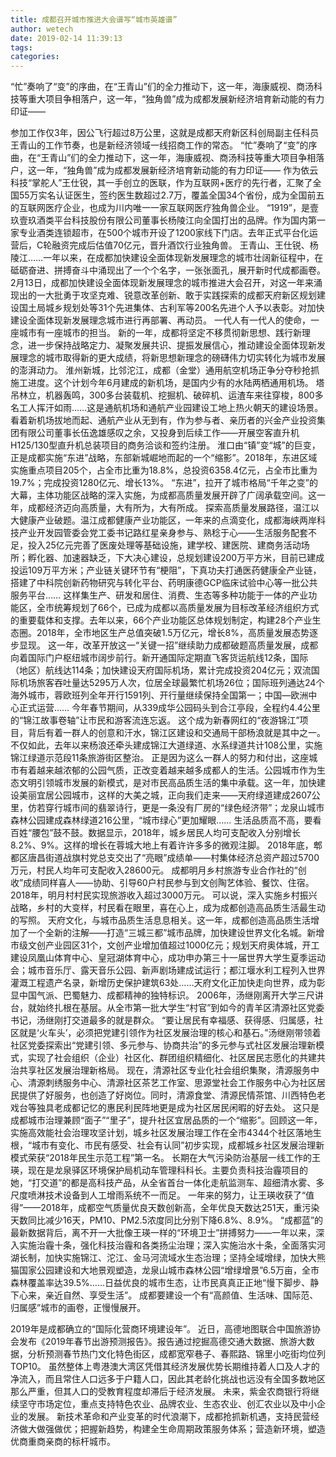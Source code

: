 ```yaml
---
title: 成都召开城市推进大会谱写“城市英雄谱”
author: wetech
date: 2019-02-14 11:39:13
tags: 
categories: 
---
```

“忙”奏响了“变”的序曲，在“王青山”们的全力推动下，这一年，海康威视、商汤科技等重大项目争相落户，这一年，“独角兽”成为成都发展新经济培育新动能的有力印证——
<!-- more -->
参加工作仅3年，因公飞行超过8万公里，这就是成都天府新区科创局副主任科员王青山的工作节奏，也是新经济领域一线招商工作的常态。
“忙”奏响了“变”的序曲，在“王青山”们的全力推动下，这一年，海康威视、商汤科技等重大项目争相落户，这一年，“独角兽”成为成都发展新经济培育新动能的有力印证——
作为依云科技“掌舵人”王仕锐，其一手创立的医联，作为互联网+医疗的先行者，汇聚了全国55万实名认证医生，签约医生数超过2.7万，覆盖全国34个省份，成为全国前五的互联网医疗企业，也成为川内唯一一家互联网医疗独角兽企业。
“1919”，是壹玖壹玖酒类平台科技股份有限公司董事长杨陵江向全国打出的品牌。作为国内第一家专业酒类连锁超市，在500个城市开设了1200家线下门店。去年正式平台化运营后，C轮融资完成后估值70亿元，晋升酒饮行业独角兽。
王青山、王仕锐、杨陵江……一年以来，在成都加快建设全面体现新发展理念的城市壮阔新征程中，在砥砺奋进、拼搏奋斗中涌现出了一个个名字，一张张面孔，展开新时代成都画卷。
2月13日，成都加快建设全面体现新发展理念的城市推进大会召开，对这一年来涌现出的一大批勇于攻坚克难、锐意改革创新、敢于实践探索的成都天府新区规划建设国土局城乡规划处等31个先进集体、古利军等200名先进个人予以表彰。对加快建设全面体现新发展理念城市进行再部署、再动员。
一代人有一代人的使命，一座城市有一座城市的担当。
新的一年，成都将坚定不移贯彻新思想、践行新理念，进一步保持战略定力、凝聚发展共识、提振发展信心，推动建设全面体现新发展理念的城市取得新的更大成绩，将新思想新理念的磅礴伟力切实转化为城市发展的澎湃动力。
淮州新城，比邻沱江，成都（金堂）通用航空机场正争分夺秒抢抓施工进度。这个计划今年6月建成的新机场，是国内少有的水陆两栖通用机场。
塔吊林立，机器轰鸣，300多台装载机、挖掘机、破碎机、运渣车来往穿梭，800多名工人挥汗如雨……这是通航机场和通航产业园建设工地上热火朝天的建设场景。看着新机场拔地而起、通航产业从无到有，作为参与者、亲历者的兴金产业投资集团有限公司董事长伍逸雄感叹之余，又投身到后续工作——开展空客直升机H125/130型直升机总装项目的商务洽谈和签约注册。
淮口由“镇”变“城”的巨变，正是成都实施“东进”战略，东部新城崛地而起的一个“缩影”。2018年，东进区域实施重点项目205个，占全市比重为18.8%，总投资6358.4亿元，占全市比重为19.7%；完成投资1280亿元、增长13%。
“东进”，拉开了城市格局“千年之变”的大幕，主体功能区战略的深入实施，为成都高质量发展开辟了广阔承载空间。这一年，成都经济迈向高质量，大有所为，大有所成。
探索高质量发展路径，温江以大健康产业破题。温江成都健康产业功能区，一年来的点滴变化，成都海峡两岸科技产业开发园管委会党工委书记路红星亲身参与、熟稔于心——生活服务配套不足，投入25亿元完善了医废处理等基础设施，建学校、建医院、建商务活动场所；孵化器、加速器缺乏，下大决心建设，总规划建设200万平方米，目前已建成投运109万平方米；产业链关键环节有“梗阻”，下真功夫打通医药健康全产业链，搭建了中科院创新药物研究与转化平台、药明康德GCP临床试验中心等一批公共服务平台……
这样集生产、研发和居住、消费、生态等多种功能于一体的产业功能区，全市统筹规划了66个，已成为成都以高质量发展为目标改革经济组织方式的重要载体和支撑。去年以来，66个产业功能区总体规划制定，构建28个产业生态圈。2018年，全市地区生产总值突破1.5万亿元，增长8%，高质量发展态势逐步显现。
这一年，改革开放这一“关键一招”继续助力成都破题高质量发展，成都向着国际门户枢纽城市阔步前行。新开通国际定期直飞客货运航线12条，国际（地区）航线达114条；加快建设天府国际机场，累计完成投资204亿元；双流国际机场旅客吞吐量达5295万人次，位居全球最繁忙机场26位；国际班列通达24个海外城市，蓉欧班列全年开行1591列、开行量继续保持全国第一；中国—欧洲中心正式运营……
今年春节期间，从339成华公园码头到合江亭段，全程约4.4公里的“锦江故事卷轴”让市民和游客流连忘返。
这个成为新春网红的“夜游锦江”项目，背后有着一群人的创意和汗水，锦江区建设和交通局干部杨浪就是其中之一。不仅如此，去年以来杨浪还牵头建成锦江大道绿道、水系绿道共计108公里，实施锦江绿道示范段11条旅游街区整治。
正是因为这么一群人的努力和付出，这座城市有着越来越浓郁的公园气质，正改变着越来越多成都人的生活。公园城市作为生态文明引领城市发展的新模式，是对市民高品质生活的集中承载。这一年，加快建设美丽宜居公园城市，这样的大美之城，正向我们走来——天府绿道建成2607公里，仿若穿行城市间的翡翠诗行，更是一条没有厂房的“绿色经济带”；龙泉山城市森林公园建成森林绿道216公里，“城市绿心”更加耀眼……
生活品质高不高，要看百姓“腰包”鼓不鼓。数据显示，2018年，城乡居民人均可支配收入分别增长8.2%、9%。这样的增长在蓉城大地上有着许许多多的微观注脚。
2018年底，郫都区唐昌街道战旗村党总支交出了“亮眼”成绩单——村集体经济总资产超过5700万元，村民人均年可支配收入28600元。
成都明月乡村旅游专业合作社的“创收”成绩同样喜人——协助、引导60户村民参与到文创陶艺体验、餐饮、住宿。2018年，明月村村民实现旅游收入超过3000万元。
可以说，深入实施乡村振兴战略，乡村的大变样，村民看在眼里，喜在心上，成为成都创造高品质生活最生动的写照。
天府文化，与城市品质生活息息相关。这一年，成都创造高品质生活增加了一个全新的注解——打造“三城三都”城市品牌，加快建设世界文化名城。新增市级文创产业园区31个，文创产业增加值超过1000亿元；规划天府奥体城，开工建设凤凰山体育中心、皇冠湖体育中心，成功申办第三十一届世界大学生夏季运动会；城市音乐厅、露天音乐公园、新声剧场建成试运行；都江堰水利工程列入世界灌溉工程遗产名录，新增历史保护建筑63处……天府文化正加快走向世界，成为彰显中国气派、巴蜀魅力、成都精神的独特标识。
2006年，汤继刚离开大学三尺讲台，就始终扎根在基层。从全市第一批大学生“村官”到如今的青羊区清源社区党委书记，汤继刚打交道最多的就是群众。
“要让居民有幸福感、获得感、归属感，社区就是‘火车头’，必须把党建引领作为社区发展治理的核心和基石。”汤继刚带领着社区党委探索出“党建引领、多元参与、协商共治”的多元参与式社区发展治理新模式，实现了社会组织（企业）社区化、群团组织精细化、社区居民志愿化的共建共治共享社区发展治理新格局。
现在，清源社区专业化社会组织集聚，清源服务中心、清源刺绣服务中心、清源社区茶艺工作室、思源堂社会工作服务中心为社区居民提供了好服务，也创造了好岗位。同时，清源食堂、清源民情茶馆、川西特色老戏台等独具老成都记忆的惠民利民阵地更是成为社区居民闲暇的好去处。
这只是成都城市治理兼顾“面子”“里子”，提升社区宜居品质的一个“缩影”。回顾这一年，实施高效能社会治理攻坚计划，城乡社区发展治理工作在全市4344个社区落地生根，“城市有变化、市民有感受、社会有认同”初步实现，成都城乡社区发展治理新模式荣获“2018年民生示范工程”第一名。
长期在大气污染防治基层一线工作的王瑛，现在是龙泉驿区环境保护局机动车管理科科长。主要负责科技治霾项目的她，“打交道”的都是高科技产品，从全省首台一体化走航监测车、超细清水雾、多尺度喷淋技术设备到人工增雨系统不一而足。
一年来的努力，让王瑛收获了“值得”——2018年，成都空气质量优良天数创新高，全年优良天数达251天，重污染天数同比减少16天，PM10、PM2.5浓度同比分别下降6.8%、8.9%。
“成都蓝”的最新数据背后，离不开一大批像王瑛一样的“环境卫士”拼搏努力——一年以来，深入实施治霾十条，强化科技治霾和各类扬尘治理；深入实施治水十条，全面落实河湖长制，加快实施锦江、沱江、金马河流域水生态治理；坚持全域增绿，加快大熊猫国家公园建设和大地景观塑造，龙泉山城市森林公园“增绿增景”6.5万亩，全市森林覆盖率达39.5%……日益优良的城市生态，让市民真真正正地“慢下脚步、静下心来，亲近自然、享受生活”。
成都要建设一个有“高颜值、生活味、国际范、归属感”城市的画卷，正慢慢展开。
 
 
2019年是成都确立的“国际化营商环境建设年”。
近日，高德地图联合中国旅游协会发布《2019年春节出游预测报告》。报告通过挖掘高德交通大数据、旅游大数据，分析预测春节热门文化特色街区，成都宽窄巷子、春熙路、锦里小吃街均位列TOP10。
虽然整体上粤港澳大湾区凭借其经济发展优势长期维持着人口及人才的净流入，而且常住人口远多于户籍人口，因此其老龄化挑战也远没有全国多数地区那么严重，但其人口的受教育程度却滞后于经济发展。
未来，紫金农商银行将继续坚守市场定位，重点支持特色农业、品牌农业、生态农业、创汇农业以及中小企业的发展。
新技术革命和产业变革的时代浪潮下，成都抢抓新机遇，支持民营经济做大做强做优；把握新趋势，构建全生命周期政策服务体系；营造新环境，塑造优商重商亲商的标杆城市。
